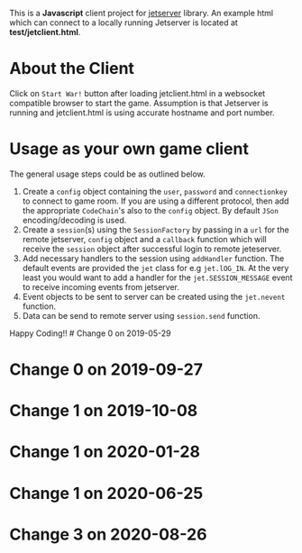 This is a **Javascript** client project for [jetserver](https://github.com/menacher/java-game-server/tree/master/jetserver) library. An example html which can connect to a locally running Jetserver is located at **test/jetclient.html**.

About the Client
================
Click on `Start War!` button after loading jetclient.html in a websocket compatible browser to start the game. Assumption is that Jetserver is running and jetclient.html is using accurate hostname and port number.

Usage as your own game client
=============================
The general usage steps could be as outlined below.    
1.  Create a `config` object containing the `user`, `password` and `connectionkey` to connect to game room. If you are using a different protocol, then add the appropriate `CodeChain`'s also to the `config` object. By default `JSon` encoding/decoding is used.     
2.  Create a `session`(s) using the `SessionFactory` by passing in a `url` for the remote jetserver, `config` object and a `callback` function which will receive the `session` object after successful login to remote jeteserver.    
3.  Add necessary handlers to the session using `addHandler` function. The default events are provided the `jet` class for e.g `jet.lOG_IN`. At the very least you would want to add a handler for the `jet.SESSION_MESSAGE` event to receive incoming events from jetserver.    
4.  Event objects to be sent to server can be created using the `jet.nevent` function.    
5.  Data can be send to remote server using `session.send` function.    
    
Happy Coding!!
        # Change 0 on 2019-05-29
# Change 0 on 2019-09-27
# Change 1 on 2019-10-08
# Change 1 on 2020-01-28
# Change 1 on 2020-06-25
# Change 3 on 2020-08-26
